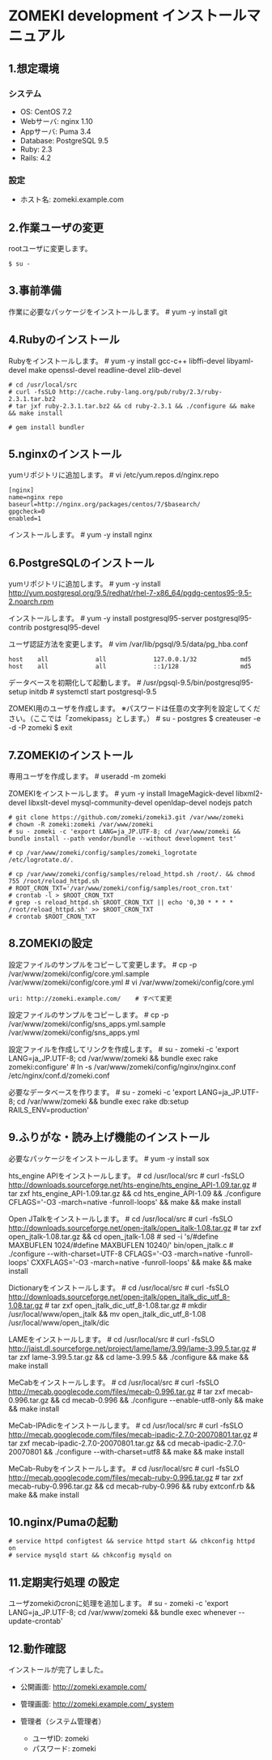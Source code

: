 # ZOMEKI development インストールマニュアル

## 1.想定環境

### システム
* OS: CentOS 7.2
* Webサーバ: nginx 1.10
* Appサーバ: Puma 3.4
* Database: PostgreSQL 9.5
* Ruby: 2.3
* Rails: 4.2

### 設定
* ホスト名: zomeki.example.com

## 2.作業ユーザの変更
rootユーザに変更します。

    $ su -

## 3.事前準備
作業に必要なパッケージをインストールします。
    # yum -y install git

## 4.Rubyのインストール
Rubyをインストールします。
    # yum -y install gcc-c++ libffi-devel libyaml-devel make openssl-devel readline-devel zlib-devel

    # cd /usr/local/src
    # curl -fsSLO http://cache.ruby-lang.org/pub/ruby/2.3/ruby-2.3.1.tar.bz2
    # tar jxf ruby-2.3.1.tar.bz2 && cd ruby-2.3.1 && ./configure && make && make install

    # gem install bundler

## 5.nginxのインストール
yumリポジトリに追加します。
    # vi /etc/yum.repos.d/nginx.repo
```
[nginx]
name=nginx repo
baseurl=http://nginx.org/packages/centos/7/$basearch/
gpgcheck=0
enabled=1
```

インストールします。
    # yum -y install nginx

## 6.PostgreSQLのインストール
yumリポジトリに追加します。
    # yum -y install http://yum.postgresql.org/9.5/redhat/rhel-7-x86_64/pgdg-centos95-9.5-2.noarch.rpm

インストールします。
    # yum -y install postgresql95-server postgresql95-contrib postgresql95-devel

ユーザ認証方法を変更します。
    # vim /var/lib/pgsql/9.5/data/pg_hba.conf
```
host    all             all             127.0.0.1/32            md5
host    all             all             ::1/128                 md5
```

データベースを初期化して起動します。
    # /usr/pgsql-9.5/bin/postgresql95-setup initdb
    # systemctl start postgresql-9.5

ZOMEKI用のユーザを作成します。
※パスワードは任意の文字列を設定してください。（ここでは「zomekipass」とします。）
    # su - postgres
    $ createuser -e -d -P zomeki
    $ exit

## 7.ZOMEKIのインストール
専用ユーザを作成します。
    # useradd -m zomeki

ZOMEKIをインストールします。
    # yum -y install ImageMagick-devel libxml2-devel libxslt-devel mysql-community-devel openldap-devel nodejs patch

    # git clone https://github.com/zomeki/zomeki3.git /var/www/zomeki
    # chown -R zomeki:zomeki /var/www/zomeki
    # su - zomeki -c 'export LANG=ja_JP.UTF-8; cd /var/www/zomeki && bundle install --path vendor/bundle --without development test'

    # cp /var/www/zomeki/config/samples/zomeki_logrotate /etc/logrotate.d/.

    # cp /var/www/zomeki/config/samples/reload_httpd.sh /root/. && chmod 755 /root/reload_httpd.sh
    # ROOT_CRON_TXT='/var/www/zomeki/config/samples/root_cron.txt'
    # crontab -l > $ROOT_CRON_TXT
    # grep -s reload_httpd.sh $ROOT_CRON_TXT || echo '0,30 * * * * /root/reload_httpd.sh' >> $ROOT_CRON_TXT
    # crontab $ROOT_CRON_TXT

## 8.ZOMEKIの設定
設定ファイルのサンプルをコピーして変更します。
    # cp -p /var/www/zomeki/config/core.yml.sample /var/www/zomeki/config/core.yml
    # vi /var/www/zomeki/config/core.yml
```
uri: http://zomeki.example.com/    # すべて変更
```

設定ファイルのサンプルをコピーします。
    # cp -p /var/www/zomeki/config/sns_apps.yml.sample /var/www/zomeki/config/sns_apps.yml

設定ファイルを作成してリンクを作成します。
    # su - zomeki -c 'export LANG=ja_JP.UTF-8; cd /var/www/zomeki && bundle exec rake zomeki:configure'
    # ln -s /var/www/zomeki/config/nginx/nginx.conf /etc/nginx/conf.d/zomeki.conf

必要なデータベースを作ります。
    # su - zomeki -c 'export LANG=ja_JP.UTF-8; cd /var/www/zomeki && bundle exec rake db:setup RAILS_ENV=production'

## 9.ふりがな・読み上げ機能のインストール
必要なパッケージをインストールします。
    # yum -y install sox

hts_engine APIをインストールします。
    # cd /usr/local/src
    # curl -fsSLO http://downloads.sourceforge.net/hts-engine/hts_engine_API-1.09.tar.gz
    # tar zxf hts_engine_API-1.09.tar.gz && cd hts_engine_API-1.09 && ./configure CFLAGS='-O3 -march=native -funroll-loops' && make && make install

Open JTalkをインストールします。
    # cd /usr/local/src
    # curl -fsSLO http://downloads.sourceforge.net/open-jtalk/open_jtalk-1.08.tar.gz
    # tar zxf open_jtalk-1.08.tar.gz && cd open_jtalk-1.08
    # sed -i 's/#define MAXBUFLEN 1024/#define MAXBUFLEN 10240/' bin/open_jtalk.c
    # ./configure --with-charset=UTF-8 CFLAGS='-O3 -march=native -funroll-loops' CXXFLAGS='-O3 -march=native -funroll-loops' && make && make install

Dictionaryをインストールします。
    # cd /usr/local/src
    # curl -fsSLO http://downloads.sourceforge.net/open-jtalk/open_jtalk_dic_utf_8-1.08.tar.gz
    # tar zxf open_jtalk_dic_utf_8-1.08.tar.gz
    # mkdir /usr/local/www/open_jtalk && mv open_jtalk_dic_utf_8-1.08 /usr/local/www/open_jtalk/dic

LAMEをインストールします。
    # cd /usr/local/src
    # curl -fsSLO http://jaist.dl.sourceforge.net/project/lame/lame/3.99/lame-3.99.5.tar.gz
    # tar zxf lame-3.99.5.tar.gz && cd lame-3.99.5 && ./configure && make && make install

MeCabをインストールします。
    # cd /usr/local/src
    # curl -fsSLO http://mecab.googlecode.com/files/mecab-0.996.tar.gz
    # tar zxf mecab-0.996.tar.gz && cd mecab-0.996 && ./configure --enable-utf8-only && make && make install

MeCab-IPAdicをインストールします。
    # cd /usr/local/src
    # curl -fsSLO http://mecab.googlecode.com/files/mecab-ipadic-2.7.0-20070801.tar.gz
    # tar zxf mecab-ipadic-2.7.0-20070801.tar.gz && cd mecab-ipadic-2.7.0-20070801 && ./configure --with-charset=utf8 && make && make install

MeCab-Rubyをインストールします。
    # cd /usr/local/src
    # curl -fsSLO http://mecab.googlecode.com/files/mecab-ruby-0.996.tar.gz
    # tar zxf mecab-ruby-0.996.tar.gz && cd mecab-ruby-0.996 && ruby extconf.rb && make && make install

## 10.nginx/Pumaの起動
    # service httpd configtest && service httpd start && chkconfig httpd on
    # service mysqld start && chkconfig mysqld on

## 11.定期実行処理 の設定
ユーザzomekiのcronに処理を追加します。
    # su - zomeki -c 'export LANG=ja_JP.UTF-8; cd /var/www/zomeki && bundle exec whenever --update-crontab'

## 12.動作確認
インストールが完了しました。

* 公開画面: http://zomeki.example.com/
* 管理画面: http://zomeki.example.com/_system

* 管理者（システム管理者）
  - ユーザID: zomeki
  - パスワード: zomeki
